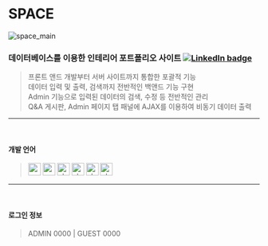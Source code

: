 # SPACE 
![space_main](https://user-images.githubusercontent.com/77706809/111737128-64234c80-88c2-11eb-9231-a46755f8efa5.gif)
<br>

### 데이터베이스를 이용한 인테리어 포트폴리오 사이트  [![LinkedIn badge](http://img.shields.io/badge/Space-63460a?style=flat?link=http://cocoao.dothome.co.kr/space)](http://cocoao.dothome.co.kr/space)
> 프론트 앤드 개발부터 서버 사이트까지 통합한 포괄적 기능<br>
> 데이터 입력 및 출력, 검색까지 전반적인 백앤드 기능 구현<br>
> Admin 기능으로 입력된 데이터의 검색, 수정 등 전반적인 관리<br>
> Q&A 게시판, Admin 페이지 탭 패널에 AJAX를 이용하여 비동기 데이터 출력<br>
___
<br>


#### 개발 언어
> <img width="25" alt="css" src="https://user-images.githubusercontent.com/77706809/111738377-959d1780-88c4-11eb-9039-7d712831422e.png">
> <img width="25" alt="css" src="https://user-images.githubusercontent.com/77706809/111738372-946bea80-88c4-11eb-9ca5-7eec50c76ec5.png">
> <img width="25" alt="php" src="https://user-images.githubusercontent.com/77706809/111738379-9635ae00-88c4-11eb-9d85-744431363d92.png">
> <img width="25" alt="php" src="https://user-images.githubusercontent.com/77706809/111738381-96ce4480-88c4-11eb-8be5-3e695b68ffc6.png">
> <img width="25" alt="php" src="https://user-images.githubusercontent.com/77706809/111738376-959d1780-88c4-11eb-9dcd-30131dc79621.png"> 
> <img width="25" alt="php" src="https://user-images.githubusercontent.com/77706809/111738378-9635ae00-88c4-11eb-9b7e-b05ed63d1a68.png">
___
<br>


#### 로그인 정보
> ADMIN 0000 | GUEST 0000
